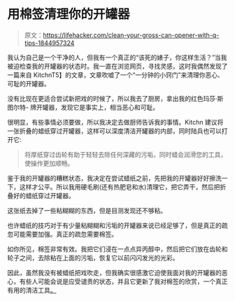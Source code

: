 # 用棉签清理你的开罐器

> 原文：<https://lifehacker.com/clean-your-gross-can-opener-with-q-tips-1844957324>

我认为自己是一个干净的人，但我有一个真正的“该死的婊子，你这样生活？”当我被迫检查我的开罐器的状态时。我一直在浏览网页，寻找灵感，这时我偶然发现了一篇来自 KitchnT5】的文章，文章吹嘘了一个“一分钟的小窍门”来清理你恶心、可耻的开罐器。



没有比现在更适合尝试新把戏的时候了，所以我去了厨房，拿出我的红色玛莎·斯图尔特- 牌开罐器，发现它是事实上，相当恶心和可耻。

很明显，有些事情必须要做，所以我决定去做厨师告诉我的事情。Kitchn 建议将一张折叠的蜡纸穿过开罐器，这样可以深度清洁开罐器的内部，同时陆兵也可以打开它:

> 将厚纸穿过齿轮有助于轻轻去除任何深藏的污垢，同时蜡会润滑您的工具，使操作更加顺畅。

鉴于我的开罐器的糟糕状态，我决定在尝试蜡纸之前，先把我的开罐器好好擦洗一下，这样才公平。所以我用硬毛刷(还有热肥皂和水)清理它，把它弄干，然后把折叠好的蜡纸穿过开罐器。

这张纸去掉了一些粘糊糊的东西，但是目测发现还不够粘。

也许蜡纸的技巧对于有少量粘糊糊和污垢的开罐器来说已经足够了，但是真正的疏忽可能需要加强。真正的疏忽需要棉签。

如你所见，棉签非常有效。我把它们浸在一点点异丙醇中，然后把它们放在齿轮和轮子之间，去除粘在上面的污垢，恢复它以前闪闪发光的光彩。

因此，虽然我没有被蜡纸把戏吹走，但我确实很感激它迫使我面对我的开罐器的恶心，有些人可能会说是应受谴责的状态，并且它更新了我对棉签的欣赏，一个真正有用的清洁工具[。](https://lifehacker.com/how-to-clean-your-electric-waffle-maker-1844234369)